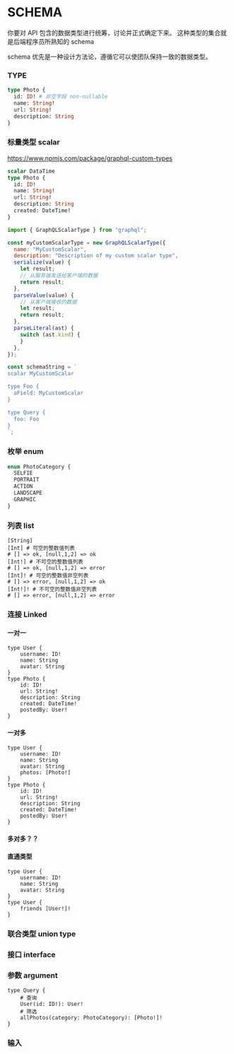 # SCHEMA

你要对 API 包含的数据类型进行统筹，讨论并正式确定下来。 这种类型的集合就是后端程序员所熟知的 schema

schema 优先是一种设计方法论，遵循它可以使团队保持一致的数据类型。

### TYPE

```graphql
type Photo {
  id: ID! # 非空字段 non-nullable
  name: String!
  url: String!
  description: String
}
```

### 标量类型 scalar

https://www.npmjs.com/package/graphql-custom-types

```graphql
scalar DataTime
type Photo {
  id: ID!
  name: String!
  url: String!
  description: String
  created: DateTime!
}
```

```js
import { GraphQLScalarType } from "graphql";

const myCustomScalarType = new GraphQLScalarType({
  name: "MyCustomScalar",
  description: "Description of my custom scalar type",
  serialize(value) {
    let result;
    // 从服务端发送给客户端的数据
    return result;
  },
  parseValue(value) {
    // 从客户端接收的数据
    let result;
    return result;
  },
  parseLiteral(ast) {
    switch (ast.kind) {
    }
  },
});

const schemaString = `
scalar MyCustomScalar

type Foo {
  aField: MyCustomScalar
}

type Query {
  foo: Foo
}
`;
```

### 枚举 enum

```graphql
enum PhotoCategory {
  SELFIE
  PORTRAIT
  ACTION
  LANDSCAPE
  GRAPHIC
}
```

### 列表 list

```
[String]
[Int] # 可空的整数值列表
# [] => ok, [null,1,2] => ok
[Int!] # 不可空的整数值列表
# [] => ok, [null,1,2] => error
[Int]! # 可空的整数值非空列表
# [] => error, [null,1,2] => ok
[Int!]! # 不可空的整数值非空列表
# [] => error, [null,1,2] => error
```

### 连接 Linked

#### 一对一

```
type User {
	username: ID!
	name: String
	avatar: String
}
type Photo {
	id: ID!
	url: String!
	description: String
	created: DateTime!
	postedBy: User!
}
```

#### 一对多

```
type User {
	username: ID!
	name: String
	avatar: String
	photos: [Photo!]
}
type Photo {
	id: ID!
	url: String!
	description: String
	created: DateTime!
	postedBy: User!
}
```

#### 多对多？？

#### 直通类型

```
type User {
	username: ID!
	name: String
	avatar: String
}
type User {
	friends [User!]!
}
```

### 联合类型 union type

### 接口 interface

### 参数 argument

```
type Query {
	# 查询
	User(id: ID!): User!
	# 筛选
	allPhotos(category: PhotoCategory): [Photo!]!
}
```

####

### 输入
